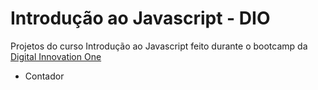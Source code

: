 # Introdução ao Javascript - DIO
Projetos do curso Introdução ao Javascript feito durante o bootcamp da [Digital Innovation One](https://digitalinnovation.one/)

- Contador
